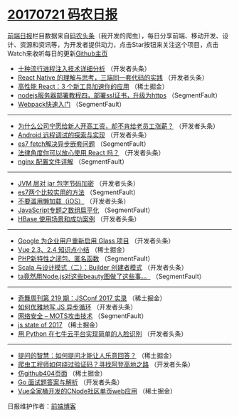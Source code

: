 # [20170721 码农日报](http://hao.caibaojian.com/date/2017/07/21)

[前端日报](http://caibaojian.com/c/news)栏目数据来自[码农头条](http://hao.caibaojian.com/)（我开发的爬虫），每日分享前端、移动开发、设计、资源和资讯等，为开发者提供动力，点击Star按钮来关注这个项目，点击Watch来收听每日的更新[Github主页](https://github.com/kujian/frontendDaily)
* [十种流行进程注入技术详细分析](http://hao.caibaojian.com/45077.html) （开发者头条）
* [React Native 的理解与思考，三端同一套代码的实践](http://hao.caibaojian.com/45090.html) （开发者头条）
* [高性能 React：3 个新工具加速你的应用](http://hao.caibaojian.com/45030.html) （稀土掘金）
* [nodejs服务器部署教程四，部署ssl证书，升级为https](http://hao.caibaojian.com/45062.html) （SegmentFault）
* [Webpack快速入门](http://hao.caibaojian.com/45063.html) （SegmentFault）

***
* [为什么公司宁愿给新人开高工资，却不肯给老员工涨薪？](http://hao.caibaojian.com/45076.html) （开发者头条）
* [Android 远程调试的探索与实现](http://hao.caibaojian.com/45087.html) （开发者头条）
* [es7 fetch解决异步嵌套问题](http://hao.caibaojian.com/45064.html) （SegmentFault）
* [法律角度你可以放心使用 React 吗？](http://hao.caibaojian.com/45078.html) （开发者头条）
* [nginx 配置文件详解](http://hao.caibaojian.com/45056.html) （SegmentFault）

***
* [JVM 层对 jar 包字节码加密](http://hao.caibaojian.com/45091.html) （开发者头条）
* [es7两个比较实用的方法](http://hao.caibaojian.com/45067.html) （SegmentFault）
* [不要滥用懒加载（iOS）](http://hao.caibaojian.com/45080.html) （开发者头条）
* [JavaScript专题之数组扁平化](http://hao.caibaojian.com/45057.html) （SegmentFault）
* [HBase 使用场景和成功案例](http://hao.caibaojian.com/45081.html) （开发者头条）

***
* [Google 为企业用户重新启用 Glass 项目](http://hao.caibaojian.com/45094.html) （开发者头条）
* [Vue 2.3、2.4 知识点小结](http://hao.caibaojian.com/45020.html) （稀土掘金）
* [PHP新特性之闭包、匿名函数](http://hao.caibaojian.com/45059.html) （SegmentFault）
* [Scala 与设计模式（二）：Builder 创建者模式](http://hao.caibaojian.com/45083.html) （开发者头条）
* [ta竟然用Node.js对这些beauty图做了这些事。。](http://hao.caibaojian.com/45060.html) （SegmentFault）

***
* [奇舞周刊第 219 期：JSConf 2017 实录](http://hao.caibaojian.com/45022.html) （稀土掘金）
* [如何优雅地写 JS 异步循环](http://hao.caibaojian.com/45084.html) （开发者头条）
* [网络安全 &#8211; MOTS攻击技术](http://hao.caibaojian.com/45072.html) （SegmentFault）
* [js state of 2017](http://hao.caibaojian.com/45034.html) （稀土掘金）
* [用 Python 在七牛云平台实现简单的人脸识别](http://hao.caibaojian.com/45085.html) （开发者头条）

***
* [提问的智慧：如何提问才能让人乐意回答？](http://hao.caibaojian.com/45024.html) （稀土掘金）
* [爬虫工程师如何绕过验证码？寻找阿登高地之路](http://hao.caibaojian.com/45075.html) （开发者头条）
* [仿github404页面](http://hao.caibaojian.com/45035.html) （稀土掘金）
* [Go 面试题答案与解析](http://hao.caibaojian.com/45086.html) （开发者头条）
* [Vue全家桶开发的CNode社区单页web应用](http://hao.caibaojian.com/45025.html) （稀土掘金）

日报维护作者：[前端博客](http://caibaojian.com/) 